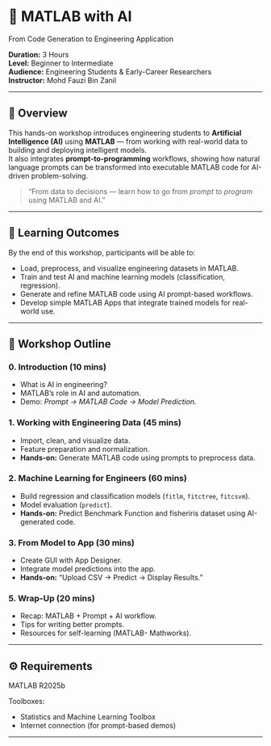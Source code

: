 # 🤖 MATLAB with AI
From Code Generation to Engineering Application

**Duration:** 3 Hours  
**Level:** Beginner to Intermediate  
**Audience:** Engineering Students & Early-Career Researchers  
**Instructor:** Mohd Fauzi Bin Zanil  

---

## 🧭 Overview

This hands-on workshop introduces engineering students to **Artificial Intelligence (AI)** using **MATLAB** — from working with real-world data to building and deploying intelligent models.  
It also integrates **prompt-to-programming** workflows, showing how natural language prompts can be transformed into executable MATLAB code for AI-driven problem-solving.

> “From data to decisions — learn how to go from *prompt* to *program* using MATLAB and AI.”

---

## 🎯 Learning Outcomes

By the end of this workshop, participants will be able to:

- Load, preprocess, and visualize engineering datasets in MATLAB.  
- Train and test AI and machine learning models (classification, regression).   
- Generate and refine MATLAB code using AI prompt-based workflows.  
- Develop simple MATLAB Apps that integrate trained models for real-world use.  

---

## 🧩 Workshop Outline

### 0. Introduction (10 mins)
- What is AI in engineering?
- MATLAB’s role in AI and automation.
- Demo: *Prompt → MATLAB Code → Model Prediction.*

### 1. Working with Engineering Data (45 mins)
- Import, clean, and visualize data.
- Feature preparation and normalization.
- **Hands-on:** Generate MATLAB code using prompts to preprocess data.

### 2. Machine Learning for Engineers (60 mins)
- Build regression and classification models (`fitlm`, `fitctree`, `fitcsvm`).
- Model evaluation (`predict`).
- **Hands-on:** Predict Benchmark Function and fisheriris dataset using AI-generated code.

### 3. From Model to App (30 mins)
- Create GUI with App Designer.
- Integrate model predictions into the app.
- **Hands-on:** “Upload CSV → Predict → Display Results.”

### 5. Wrap-Up (20 mins)
- Recap: MATLAB + Prompt + AI workflow.
- Tips for writing better prompts.
- Resources for self-learning (MATLAB- Mathworks).

---

## ⚙️ Requirements

MATLAB R2025b

Toolboxes:
- Statistics and Machine Learning Toolbox
- Internet connection (for prompt-based demos)

---
